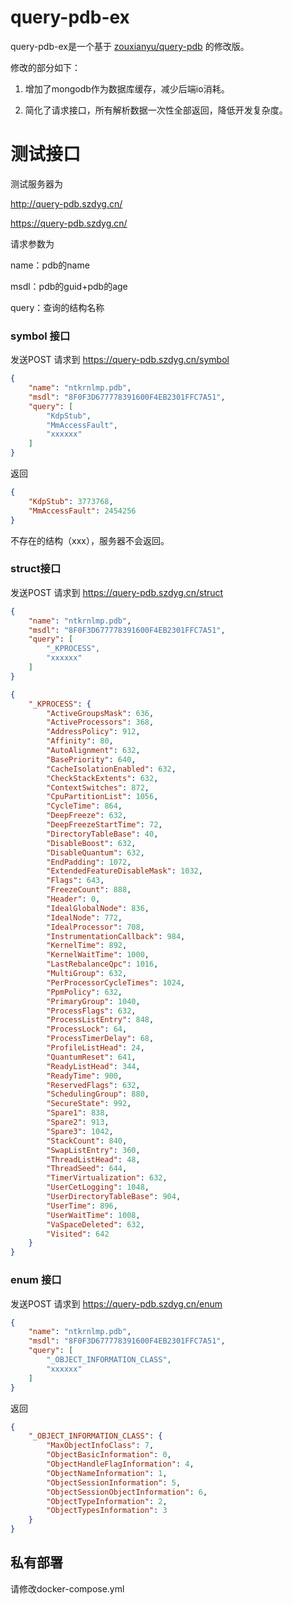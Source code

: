# query-pdb-ex

query-pdb-ex是一个基于 [zouxianyu/query-pdb](https://github.com/zouxianyu/query-pdb) 的修改版。

修改的部分如下：

1. 增加了mongodb作为数据库缓存，减少后端io消耗。

2. 简化了请求接口，所有解析数据一次性全部返回，降低开发复杂度。
   
   

# 测试接口

测试服务器为

http://query-pdb.szdyg.cn/

https://query-pdb.szdyg.cn/

请求参数为

name：pdb的name

msdl：pdb的guid+pdb的age

query：查询的结构名称



### symbol 接口

发送POST 请求到 https://query-pdb.szdyg.cn/symbol

```json
{
    "name": "ntkrnlmp.pdb",
    "msdl": "8F0F3D677778391600F4EB2301FFC7A51",
    "query": [
        "KdpStub",
        "MmAccessFault",
        "xxxxxx"
    ]
}
```

返回

```json
{
    "KdpStub": 3773768,
    "MmAccessFault": 2454256
}
```

不存在的结构（xxx），服务器不会返回。



### struct接口

发送POST 请求到 https://query-pdb.szdyg.cn/struct

```json
{
    "name": "ntkrnlmp.pdb",
    "msdl": "8F0F3D677778391600F4EB2301FFC7A51",
    "query": [
        "_KPROCESS",
        "xxxxxx"
    ]
}
```



```json
{
    "_KPROCESS": {
        "ActiveGroupsMask": 636,
        "ActiveProcessors": 368,
        "AddressPolicy": 912,
        "Affinity": 80,
        "AutoAlignment": 632,
        "BasePriority": 640,
        "CacheIsolationEnabled": 632,
        "CheckStackExtents": 632,
        "ContextSwitches": 872,
        "CpuPartitionList": 1056,
        "CycleTime": 864,
        "DeepFreeze": 632,
        "DeepFreezeStartTime": 72,
        "DirectoryTableBase": 40,
        "DisableBoost": 632,
        "DisableQuantum": 632,
        "EndPadding": 1072,
        "ExtendedFeatureDisableMask": 1032,
        "Flags": 643,
        "FreezeCount": 888,
        "Header": 0,
        "IdealGlobalNode": 836,
        "IdealNode": 772,
        "IdealProcessor": 708,
        "InstrumentationCallback": 984,
        "KernelTime": 892,
        "KernelWaitTime": 1000,
        "LastRebalanceQpc": 1016,
        "MultiGroup": 632,
        "PerProcessorCycleTimes": 1024,
        "PpmPolicy": 632,
        "PrimaryGroup": 1040,
        "ProcessFlags": 632,
        "ProcessListEntry": 848,
        "ProcessLock": 64,
        "ProcessTimerDelay": 68,
        "ProfileListHead": 24,
        "QuantumReset": 641,
        "ReadyListHead": 344,
        "ReadyTime": 900,
        "ReservedFlags": 632,
        "SchedulingGroup": 880,
        "SecureState": 992,
        "Spare1": 838,
        "Spare2": 913,
        "Spare3": 1042,
        "StackCount": 840,
        "SwapListEntry": 360,
        "ThreadListHead": 48,
        "ThreadSeed": 644,
        "TimerVirtualization": 632,
        "UserCetLogging": 1048,
        "UserDirectoryTableBase": 904,
        "UserTime": 896,
        "UserWaitTime": 1008,
        "VaSpaceDeleted": 632,
        "Visited": 642
    }
}

```



### enum 接口

发送POST 请求到 https://query-pdb.szdyg.cn/enum



```json
{
    "name": "ntkrnlmp.pdb",
    "msdl": "8F0F3D677778391600F4EB2301FFC7A51",
    "query": [
        "_OBJECT_INFORMATION_CLASS",
        "xxxxxx"
    ]
}
```

返回

```json
{
    "_OBJECT_INFORMATION_CLASS": {
        "MaxObjectInfoClass": 7,
        "ObjectBasicInformation": 0,
        "ObjectHandleFlagInformation": 4,
        "ObjectNameInformation": 1,
        "ObjectSessionInformation": 5,
        "ObjectSessionObjectInformation": 6,
        "ObjectTypeInformation": 2,
        "ObjectTypesInformation": 3
    }
}
```





## 私有部署

请修改docker-compose.yml

